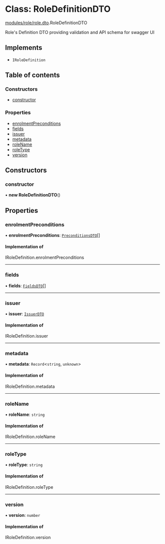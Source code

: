 # Class: RoleDefinitionDTO

[modules/role/role.dto](../modules/modules_role_role_dto.md).RoleDefinitionDTO

Role's Definition DTO providing validation and API schema for swagger UI

## Implements

- `IRoleDefinition`

## Table of contents

### Constructors

- [constructor](modules_role_role_dto.RoleDefinitionDTO.md#constructor)

### Properties

- [enrolmentPreconditions](modules_role_role_dto.RoleDefinitionDTO.md#enrolmentpreconditions)
- [fields](modules_role_role_dto.RoleDefinitionDTO.md#fields)
- [issuer](modules_role_role_dto.RoleDefinitionDTO.md#issuer)
- [metadata](modules_role_role_dto.RoleDefinitionDTO.md#metadata)
- [roleName](modules_role_role_dto.RoleDefinitionDTO.md#rolename)
- [roleType](modules_role_role_dto.RoleDefinitionDTO.md#roletype)
- [version](modules_role_role_dto.RoleDefinitionDTO.md#version)

## Constructors

### constructor

• **new RoleDefinitionDTO**()

## Properties

### enrolmentPreconditions

• **enrolmentPreconditions**: [`PreconditionsDTO`](modules_role_role_dto.PreconditionsDTO.md)[]

#### Implementation of

IRoleDefinition.enrolmentPreconditions

___

### fields

• **fields**: [`FieldsDTO`](modules_role_role_dto.FieldsDTO.md)[]

___

### issuer

• **issuer**: [`IssuerDTO`](modules_role_role_dto.IssuerDTO.md)

#### Implementation of

IRoleDefinition.issuer

___

### metadata

• **metadata**: `Record`<`string`, `unknown`\>

#### Implementation of

IRoleDefinition.metadata

___

### roleName

• **roleName**: `string`

#### Implementation of

IRoleDefinition.roleName

___

### roleType

• **roleType**: `string`

#### Implementation of

IRoleDefinition.roleType

___

### version

• **version**: `number`

#### Implementation of

IRoleDefinition.version
